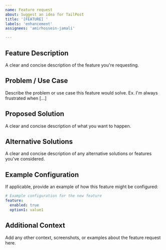 ```yaml
---
name: Feature request
about: Suggest an idea for TailPost
title: '[FEATURE] '
labels: 'enhancement'
assignees: 'amirhossein-jamali'

---
```


## Feature Description
A clear and concise description of the feature you're requesting.

## Problem / Use Case
Describe the problem or use case this feature would solve. 
Ex. I'm always frustrated when [...]

## Proposed Solution
A clear and concise description of what you want to happen.

## Alternative Solutions
A clear and concise description of any alternative solutions or features you've considered.

## Example Configuration
If applicable, provide an example of how this feature might be configured:

```yaml
# Example configuration for the new feature
feature:
  enabled: true
  option1: value1
```

## Additional Context
Add any other context, screenshots, or examples about the feature request here. 
